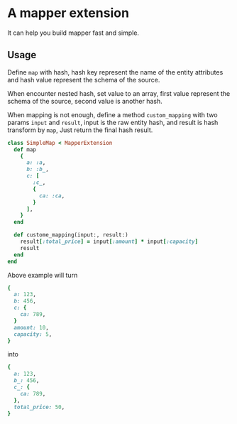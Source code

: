 # A mapper extension
It can help you build mapper fast and simple.

## Usage

Define `map` with hash, hash key represent the name of the entity attributes and hash value represent the schema of the source.

When encounter nested hash, set value to an array, first value represent the schema of the source, second value is another hash.

When mapping is not enough, define a method `custom_mapping` with two params `input` and `result`, input is the raw entity hash, and result is hash transform by `map`, Just return the final hash result.

```ruby
class SimpleMap < MapperExtension
  def map
    {
      a: :a,
      b: :b_,
      c: [
        :c_,
        {
          ca: :ca,
        }
      ],
    }
  end

  def custome_mapping(input:, result:)
    result[:total_price] = input[:amount] * input[:capacity]
    result
  end
end
```
Above example will turn
```ruby
{
  a: 123,
  b: 456,
  c: {
    ca: 789,
  }
  amount: 10,
  capacity: 5,
}
```
into

```ruby
{
  a: 123,
  b_: 456,
  c_: {
    ca: 789,
  },
  total_price: 50,
}
```
